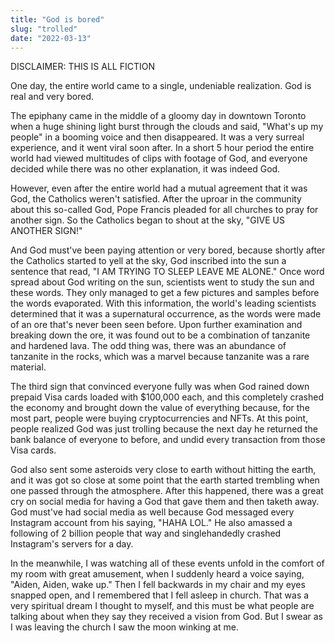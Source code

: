 ```yaml
---
title: "God is bored"
slug: "trolled"
date: "2022-03-13"
---
```


DISCLAIMER: THIS IS ALL FICTION  

One day, the entire world came to a single, undeniable realization. God is real and very bored.   

The epiphany came in the middle of a gloomy day in downtown Toronto when a huge shining light burst through the clouds and said, "What's up my people" in a booming voice and then disappeared. It was a very surreal experience, and it went viral soon after. In a short 5 hour period the entire world had viewed multitudes of clips with footage of God, and everyone decided while there was no other explanation, it was indeed God. 

However, even after the entire world had a mutual agreement that it was God, the Catholics weren't satisfied. After the uproar in the community about this so-called God, Pope Francis pleaded for all churches to pray for another sign. So the Catholics began to shout at the sky, "GIVE US ANOTHER SIGN!" 

And God must've been paying attention or very bored, because shortly after the Catholics started to yell at the sky, God inscribed into the sun a sentence that read, "I AM TRYING TO SLEEP LEAVE ME ALONE." Once word spread about God writing on the sun, scientists went to study the sun and these words. They only managed to get a few pictures and samples before the words evaporated. With this information, the world's leading scientists determined that it was a supernatural occurrence, as the words were made of an ore that's never been seen before. Upon further examination and breaking down the ore, it was found out to be a combination of tanzanite and hardened lava. The odd thing was, there was an abundance of tanzanite in the rocks, which was a marvel because tanzanite was a rare material.

The third sign that convinced everyone fully was when God rained down prepaid Visa cards loaded with $100,000 each, and this completely crashed the economy and brought down the value of everything because, for the most part, people were buying cryptocurrencies and NFTs. At this point, people realized God was just trolling because the next day he returned the bank balance of everyone to before, and undid every transaction from those Visa cards.

God also sent some asteroids very close to earth without hitting the earth, and it was got so close at some point that the earth started trembling when one passed through the atmosphere. After this happened, there was a great cry on social media for having a God that gave them and then taketh away. God must've had social media as well because God messaged every Instagram account from his saying, "HAHA LOL." He also amassed a following of 2 billion people that way and singlehandedly crashed Instagram's servers for a day. 

In the meanwhile, I was watching all of these events unfold in the comfort of my room with great amusement, when I suddenly heard a voice saying, "Aiden, Aiden, wake up." Then I fell backwards in my chair and my eyes snapped open, and I remembered that I fell asleep in church. That was a very spiritual dream I thought to myself, and this must be what people are talking about when they say they received a vision from God. But I swear as I was leaving the church I saw the moon winking at me.

